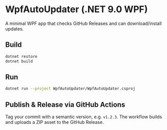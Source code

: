 
# WpfAutoUpdater (.NET 9.0 WPF)

A minimal WPF app that checks GitHub Releases and can download/install updates.

## Build
```bash
dotnet restore
dotnet build
```

## Run
```bash
dotnet run --project WpfAutoUpdater/WpfAutoUpdater.csproj
```

## Publish & Release via GitHub Actions
Tag your commit with a semantic version, e.g. `v1.2.3`.
The workflow builds and uploads a ZIP asset to the GitHub Release.
